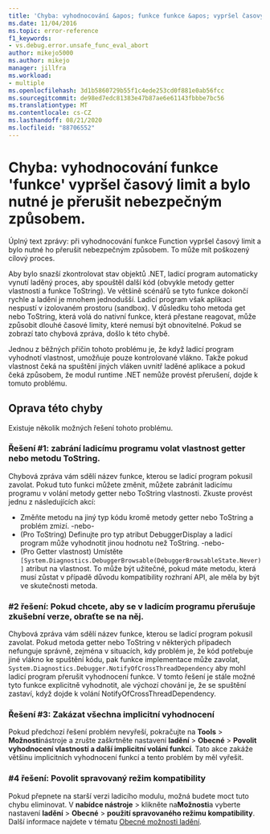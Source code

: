 ```yaml
---
title: 'Chyba: vyhodnocování &apos; funkce funkce &apos; vypršel časový limit a je nutné ji přerušit nebezpečným způsobem | Microsoft Docs'
ms.date: 11/04/2016
ms.topic: error-reference
f1_keywords:
- vs.debug.error.unsafe_func_eval_abort
author: mikejo5000
ms.author: mikejo
manager: jillfra
ms.workload:
- multiple
ms.openlocfilehash: 3d1b5860729b55f1c4ede253cd0f881e0ab56fcc
ms.sourcegitcommit: de98ed7edc81383e47b87ae6e61143fbbbe7bc56
ms.translationtype: MT
ms.contentlocale: cs-CZ
ms.lasthandoff: 08/21/2020
ms.locfileid: "88706552"
---
```

# <a name="error-evaluating-the-function-39function39-timed-out-and-needed-to-be-aborted-in-an-unsafe-way"></a>Chyba: vyhodnocování funkce &#39;funkce&#39; vypršel časový limit a bylo nutné je přerušit nebezpečným způsobem.

Úplný text zprávy: při vyhodnocování funkce Function vypršel časový limit a bylo nutné ho přerušit nebezpečným způsobem. To může mít poškozený cílový proces.

Aby bylo snazší zkontrolovat stav objektů .NET, ladicí program automaticky vynutí laděný proces, aby spouštěl další kód (obvykle metody getter vlastností a funkce ToString). Ve většině scénářů se tyto funkce dokončí rychle a ladění je mnohem jednodušší. Ladicí program však aplikaci nespustí v izolovaném prostoru (sandbox). V důsledku toho metoda get nebo ToString, která volá do nativní funkce, která přestane reagovat, může způsobit dlouhé časové limity, které nemusí být obnovitelné. Pokud se zobrazí tato chybová zpráva, došlo k této chybě.

Jednou z běžných příčin tohoto problému je, že když ladicí program vyhodnotí vlastnost, umožňuje pouze kontrolované vlákno. Takže pokud vlastnost čeká na spuštění jiných vláken uvnitř laděné aplikace a pokud čeká způsobem, že modul runtime .NET nemůže provést přerušení, dojde k tomuto problému.

## <a name="to-correct-this-error"></a>Oprava této chyby

Existuje několik možných řešení tohoto problému.

### <a name="solution-1-prevent-the-debugger-from-calling-the-getter-property-or-tostring-method"></a>Řešení #1: zabrání ladicímu programu volat vlastnost getter nebo metodu ToString.

Chybová zpráva vám sdělí název funkce, kterou se ladicí program pokusil zavolat. Pokud tuto funkci můžete změnit, můžete zabránit ladicímu programu v volání metody getter nebo ToString vlastnosti. Zkuste provést jednu z následujících akcí:

* Změňte metodu na jiný typ kódu kromě metody getter nebo ToString a problém zmizí.
    -nebo-
* (Pro ToString) Definujte pro typ atribut DebuggerDisplay a ladicí program může vyhodnotit jinou hodnotu než ToString.
    -nebo-
* (Pro Getter vlastnost) Umístěte `[System.Diagnostics.DebuggerBrowsable(DebuggerBrowsableState.Never)]` atribut na vlastnost. To může být užitečné, pokud máte metodu, která musí zůstat v případě důvodu kompatibility rozhraní API, ale měla by být ve skutečnosti metoda.

### <a name="solution-2-have-the-target-code-ask-the-debugger-to-abort-the-evaluation"></a>#2 řešení: Pokud chcete, aby se v ladicím programu přerušuje zkušební verze, obraťte se na něj.

Chybová zpráva vám sdělí název funkce, kterou se ladicí program pokusil zavolat. Pokud metoda getter nebo ToString v některých případech nefunguje správně, zejména v situacích, kdy problém je, že kód potřebuje jiné vlákno ke spuštění kódu, pak funkce implementace může zavolat, `System.Diagnostics.Debugger.NotifyOfCrossThreadDependency` aby mohl ladicí program přerušit vyhodnocení funkce. V tomto řešení je stále možné tyto funkce explicitně vyhodnotit, ale výchozí chování je, že se spuštění zastaví, když dojde k volání NotifyOfCrossThreadDependency.

### <a name="solution-3-disable-all-implicit-evaluation"></a>Řešení #3: Zakázat všechna implicitní vyhodnocení

Pokud předchozí řešení problém nevyřeší, pokračujte na **Tools**  >  **Možnosti**nástroje a zrušte zaškrtněte nastavení **ladění**  >  **Obecné**  >  **Povolit vyhodnocení vlastností a další implicitní volání funkcí**. Tato akce zakáže většinu implicitních vyhodnocení funkcí a tento problém by měl vyřešit.

### <a name="solution-4-enable-managed-compatibility-mode"></a>#4 řešení: Povolit spravovaný režim kompatibility

Pokud přepnete na starší verzi ladicího modulu, možná budete moct tuto chybu eliminovat. V **nabídce nástroje**  >  klikněte na**Možnosti**a vyberte nastavení **ladění**  >  **Obecné**  >  **použití spravovaného režimu kompatibility**. Další informace najdete v tématu [Obecné možnosti ladění](../debugger/general-debugging-options-dialog-box.md).
